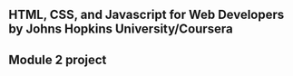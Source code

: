 ## HTML, CSS, and Javascript for Web Developers by Johns Hopkins University/Coursera

## Module 2 project
